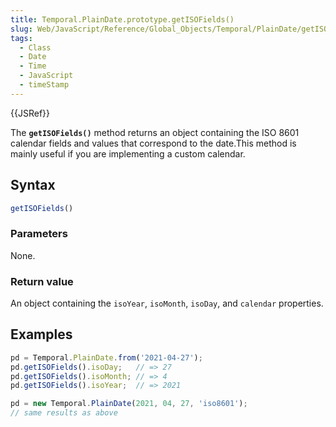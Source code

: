 ```yaml
---
title: Temporal.PlainDate.prototype.getISOFields()
slug: Web/JavaScript/Reference/Global_Objects/Temporal/PlainDate/getISOFields
tags:
  - Class
  - Date
  - Time
  - JavaScript
  - timeStamp
---
```

{{JSRef}}

The **`getISOFields()`** method returns an object containing the ISO 8601
calendar fields and values that correspond to the date.This method is mainly
useful if you are implementing a custom calendar.

## Syntax

```js
getISOFields()
```

### Parameters

None.

### Return value

An object containing the `isoYear`, `isoMonth`, `isoDay`, and `calendar`
properties.

## Examples

```js
pd = Temporal.PlainDate.from('2021-04-27');
pd.getISOFields().isoDay;   // => 27
pd.getISOFields().isoMonth; // => 4
pd.getISOFields().isoYear;  // => 2021
```

```js
pd = new Temporal.PlainDate(2021, 04, 27, 'iso8601');
// same results as above
```
